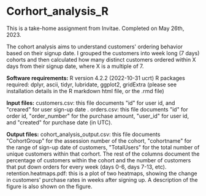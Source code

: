 # Corhort_analysis_R
This is a take-home assignment from Invitae. Completed on May 26th, 2023.

The cohort analysis aims to understand customers' ordering behavior based on their signup date. I grouped the customers into week long (7 days) cohorts and then calculated how many distinct customers ordered within X days from their signup date, where X is a multiple of 7. 

**Software requirements:**
R version 4.2.2 (2022-10-31 ucrt)
R packages required: dplyr, ascii, tidyr, lubridate, ggplot2, gridExtra (please see installation details in the R markdown html file, or the .rmd file)

**Input files:**
customers.csv: this file documents "id" for user id, and "creared" for user sign-up date . 
orders.csv: this file documents "id" for order id, "order_number" for the purchase amount, "user_id" for user id, and "created" for purchase date (in UTC). 

**Output files:**
cohort_analysis_output.csv: this file documents "CohortGroup" for the assession number of the cohort, "cohortname" for the range of sign-up date of customers, "TotalUsers" for the total number of unique customers within that corhort. The rest of the columns document the percentage of customers within the cohort and the number of customers that put down orders for every week (days 0-6, days 7-13, etc). 
retention.heatmaps.pdf: this is a plot of two heatmaps, showing the change in customers' purchase rates in weeks after signing up. A description of the figure is also shown on the figure. 
